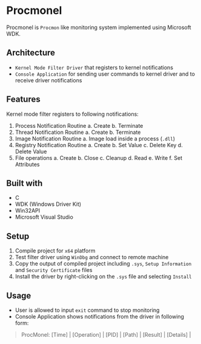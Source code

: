 # Procmonel
Procmonel is `Procmon` like monitoring system implemented using Microsoft WDK.

## Architecture
- `Kernel Mode Filter Driver` that registers to kernel notifications
- `Console Application` for sending user commands to kernel driver and to receive driver notifications

## Features
Kernel mode filter registers to following notifications:  
  
1. Process Notification Routine 
    a. Create
    b. Terminate
2. Thread Notification Routine
    a. Create
    b. Terminate
3. Image Notification Routine 
    a. Image load inside a process (`.dll`)
4. Registry Notification Routine
    a. Create
    b. Set Value
    c. Delete Key
    d. Delete Value
5. File operations
    a. Create
    b. Close
    c. Cleanup
    d. Read
    e. Write
    f. Set Attributes

## Built with
- C
- WDK (Windows Driver Kit)
- Win32API
- Microsoft Visual Studio

## Setup
1. Compile project for `x64` platform
2. Test filter driver using `WinDbg` and connect to remote machine
3. Copy the output of compiled project including `.sys`, `Setup Information` and `Security Certificate` files
4. Install the driver by right-clicking on the `.sys` file and selecting `Install`

## Usage
- User is allowed to input `exit` command to stop monitoring
- Console Application shows notifications from the driver in following form:  
> ProcMonel: [Time] | [Operation] | [PID] | [Path] | [Result] | [Details] |